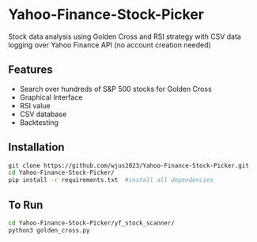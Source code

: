 # Yahoo-Finance-Stock-Picker
Stock data analysis using Golden Cross and RSI strategy with CSV data logging over Yahoo Finance API (no account creation needed)

## Features

- Search over hundreds of S&P 500 stocks for Golden Cross
- Graphical Interface
- RSI value
- CSV database
- Backtesting

## Installation
```bash
git clone https://github.com/wjus2023/Yahoo-Finance-Stock-Picker.git
cd Yahoo-Finance-Stock-Picker/
pip install -r requirements.txt  #install all dependencies
```

## To Run
```bash
cd Yahoo-Finance-Stock-Picker/yf_stock_scanner/
python3 golden_cross.py
```
